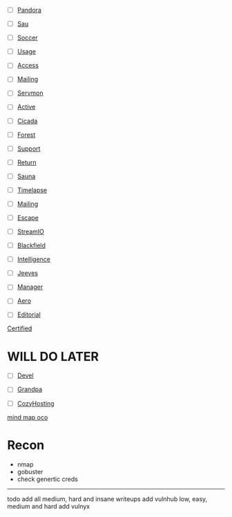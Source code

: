 
- [ ] [Pandora](Pandora)  

















- [ ] [Sau](Sau)  
- [ ] [Soccer](Soccer)  
- [ ] [Usage](Usage.md)  

- [ ] [Access](Access)  
- [ ] [Mailing](Mailing.md)  
- [ ] [Servmon](Servmon)  

- [ ] [Active](Active)  
- [ ] [Cicada](Cicada)  
- [ ] [Forest](Forest)  

- [ ] [Support](Support)
- [ ] [Return](Return)  
- [ ] [Sauna](Sauna)  

- [ ] [Timelapse](Timelapse)  
- [ ] [Mailing](Mailing.md)
- [ ] [Escape](Escape)

- [ ] [StreamIO](StreamIO)
- [ ] [Blackfield](Blackfield)
- [ ] [Intelligence](Intelligence)

- [ ] [Jeeves](Jeeves)
- [ ] [Manager](Manager.md)
- [ ] [Aero](Aero.md)
- [ ] [Editorial](Editorial)  

[Certified](Certified)

# WILL DO LATER
- [ ] [Devel](Devel)
- [ ] [Grandpa](Grandpa)
- [ ] [CozyHosting](CozyHosting) 


[mind map oco](https://orange-cyberdefense.github.io/ocd-mindmaps/img/mindmap_ad_dark_classic_2025.03.excalidraw.svg)

# Recon
- nmap
- gobuster
- check genertic creds
---

todo
add all medium, hard and insane writeups
add vulnhub low, easy, medium and hard
add vulnyx
